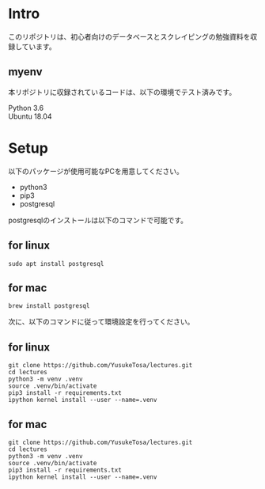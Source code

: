 # Intro
このリポジトリは、初心者向けのデータベースとスクレイピングの勉強資料を収録しています。

## myenv
本リポジトリに収録されているコードは、以下の環境でテスト済みです。  

Python 3.6  
Ubuntu 18.04

# Setup
以下のパッケージが使用可能なPCを用意してください。  
* python3
* pip3  
* postgresql

postgresqlのインストールは以下のコマンドで可能です。
## for linux

    sudo apt install postgresql

## for mac

    brew install postgresql

次に、以下のコマンドに従って環境設定を行ってください。

## for linux
    git clone https://github.com/YusukeTosa/lectures.git
    cd lectures
    python3 -m venv .venv
    source .venv/bin/activate
    pip3 install -r requirements.txt
    ipython kernel install --user --name=.venv

## for mac
    git clone https://github.com/YusukeTosa/lectures.git
    cd lectures
    python3 -m venv .venv
    source .venv/bin/activate
    pip3 install -r requirements.txt
    ipython kernel install --user --name=.venv


